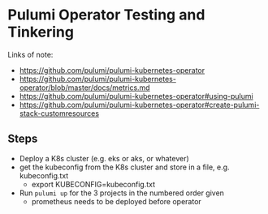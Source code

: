 # Pulumi Operator Testing and Tinkering

Links of note:
* https://github.com/pulumi/pulumi-kubernetes-operator
* https://github.com/pulumi/pulumi-kubernetes-operator/blob/master/docs/metrics.md 
* https://github.com/pulumi/pulumi-kubernetes-operator#using-pulumi
* https://github.com/pulumi/pulumi-kubernetes-operator#create-pulumi-stack-customresources 

## Steps
* Deploy a K8s cluster (e.g. eks or aks, or whatever)
* get the kubeconfig from the K8s cluster and store in a file, e.g. kubeconfig.txt
  * export KUBECONFIG=kubeconfig.txt
* Run `pulumi up` for the 3 projects in the numbered order given
  * prometheus needs to be deployed before operator